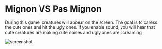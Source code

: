 # Mignon VS Pas Mignon

During this game, creatures will appear on the screen. The goal is to caress the cute ones and hit the ugly ones.
If you enable sound, you will hear that cute creatures are making cute noises and ugly ones are screaming.

![screenshot](https://github.com/potioc/Papart-examples/blob/master/apps/MignonVSPasMignon/mignonVSpasmignon.png)
